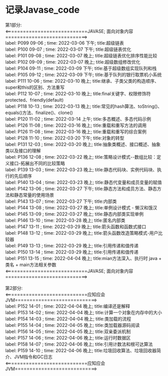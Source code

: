# 记录Javase_code
第1部分:<br />
<============================JAVASE; 面向对象内容============================> <br />
label: P099 09-06 ; time: 2022-03-06 下午; title:超级链表<br />
label: P100 09-07 ; time: 2022-03-07 下午; title:超级链表优化<br />
label: P101 09-08 ; time: 2022-03-07 晚上; title:超级链表优化排序性能比较<br />
label: P102 09-09 ; time: 2022-03-07 晚上; title:超级数组修改优化<br />
label: P104 09-11 ; time: 2022-03-09 下午; title:基于超级数组实现队列和栈<br />
label: P105 09-12 ; time: 2022-03-09 下午; title:基于队列的银行取票机小系统<br />
label: P111 10-06 ; time: 2022-03-10 晚上; title:继承、子类父类的构造顺序、super和this的区别、方法重写<br />
label: P112 10-07 ; time: 2022-03-10 晚上; title:final关键字、权限修饰符protected、friendly(default)<br />
label: P118 10-13 ; time: 2022-03-13 晚上; title:常见的hash算法、toString()、equals()方法、finalize()、clone()<br />
label: P120 11-02 ; time: 2022-03-14 上午; title:多态概述、多态代码示例<br />
label: P126 11-08 ; time: 2022-03-16 晚上; title:重载和重写方法的调用<br />
label: P126 11-08 ; time: 2022-03-16 晚上; title:重载和重写的综合案例<br />
label: P128 11-10 ; time: 2022-03-20 下午; title:对象的转型<br />
label: P131 12-03 ; time: 2022-03-20 晚上; title:抽象类概述、接口概述、抽象类以及接口的理解<br />
label: P136 12-08 ; time: 2022-03-22 晚上; title:策略设计模式--数组比较：定义接口-拓展出不同的比较策略<br />
label: P139 13-03 ; time: 2022-03-23 晚上; title:静态代码块、实例代码块、执行的先后顺序<br />
label: P140 13-04 ; time: 2022-03-23 晚上; title:静态代变量和成员变量的赋值<br />
label: P142 13-06 ; time: 2022-03-27 下午; title:静态方法和成员方法、静态方法和静态常量的使用场景<br />
label: P143 13-07 ; time: 2022-03-27 下午; title:内部类<br />
label: P144 13-08 ; time: 2022-03-27 晚上; title:单例设计模式 - 懒汉和饿汉<br />
label: P145 13-09 ; time: 2022-03-27 晚上; title:静态内部类实现单例<br />
label: P146 13-10 ; time: 2022-03-28 晚上; title:匿名内部类<br />
label: P147 13-11 ; time: 2022-03-29 晚上; title:箭头函数和函数式接口<br />
label: P148 13-12 ; time: 2022-03-29 晚上; title:箭头函数改造策略模式-用户比较器<br />
label: P149 13-13 ; time: 2022-03-29 晚上; title:引用传递和值传递<br />
label: P150 13-14 ; time: 2022-03-29 晚上; title:引用传递和值传递<br />
label: P151 13-15 ; time: 2022-04-04 晚上; title:mian方法深入、执行时 java + 类名 + main方法相关参数<br />
<============================JAVASE; 面向对象内容============================> <br />
<br />
第2部分:<br />
<============================应知应会JVM============================> <br />
label: P152 14-01 ; time: 2022-04-04 晚上; title:编译还是解释<br />
label: P153 14-02 ; time: 2022-04-04 晚上; title:计算一个对象在内存中的大小<br />
label: P154 14-03 ; time: 2022-04-04 晚上; title:类加载的流程<br />
label: P155 14-04 ; time: 2022-04-05 晚上; title:类加载器源码阅读<br />
label: P156 14-05 ; time: 2022-04-05 晚上; title:双亲委派机制<br />
label: P157 14-06 ; time: 2022-04-06 晚上; title:运行时数据区<br />
label: P158 14-07 ; time: 2022-04-06 晚上; title:引用计数法和根可达算法<br />
label: P159 14-10 ; time: 2022-04-06 晚上; title:垃圾回收算法、垃圾回收器简介、JVM指令和GC日志<br />
<============================应知应会JVM============================> <br />






